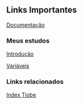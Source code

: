
## Links Importantes

[Documentação](https://www.python.org/doc/versions/)

### Meus estudos

[Introdução](https://github.com/stmarques/python/wiki/)

[Variáveis](https://github.com/stmarques/python/wiki/Vari%C3%A1veis)

### Links relacionados

[Index Tiobe](https://www.tiobe.com/tiobe-index/)
